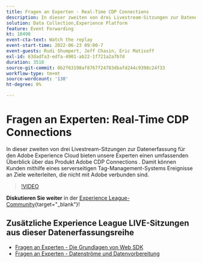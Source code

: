 ```yaml
---
title: Fragen an Experten - Real-Time CDP Connections
description: In dieser zweiten von drei Livestream-Sitzungen zur Datenerfassung für den Adobe Experience Cloud bieten unsere Experten einen umfassenden Überblick über das Produkt Adobe CDP Connections . Damit können Kunden mithilfe eines serverseitigen Tag-Management-Systems Ereignisse an Ziele weiterleiten, die nicht mit Adobe verbunden sind.
solution: Data Collection,Experience Platform
feature: Event Forwarding
kt: 10490
event-cta-text: Watch the replay
event-start-time: 2022-06-23 09:00-7
event-guests: Rudi Shumpert, Jeff Chasin, Eric Matisoff
exl-id: 63dadfa3-edfa-4901-ab22-1f721a2a7b7d
duration: 3518
source-git-commit: 0b2f63198af8767f24783dbafd244c9398c24f33
workflow-type: tm+mt
source-wordcount: '130'
ht-degree: 0%

---
```


# Fragen an Experten: Real-Time CDP Connections

In dieser zweiten von drei Livestream-Sitzungen zur Datenerfassung für den Adobe Experience Cloud bieten unsere Experten einen umfassenden Überblick über das Produkt Adobe CDP Connections . Damit können Kunden mithilfe eines serverseitigen Tag-Management-Systems Ereignisse an Ziele weiterleiten, die nicht mit Adobe verbunden sind.

>[!VIDEO](https://video.tv.adobe.com/v/344251/?quality=12&learn=on)

**Diskutieren Sie weiter** in der [Experience League-Community](https://experienceleaguecommunities.adobe.com/t5/adobe-experience-platform-launch/experience-league-live-post-session-discussion-real-time-cdp/m-p/458195#M285){target="_blank"}!

## Zusätzliche Experience League LIVE-Sitzungen aus dieser Datenerfassungsreihe

* [Fragen an Experten - Die Grundlagen von Web SDK](exl-live-episode-05-26-22.md)
* [Fragen an Experten - Datenströme und Datenvorbereitung](exl-live-episode-07-21-22.md)

